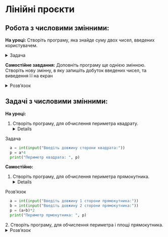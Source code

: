 # Лінійні проєкти


## Робота з числовими змінними: 

**На уроці:**
Створіть програму, яка знайде суму двох чисел, введених користувачем.
<details>
  <summary>
    Задача
  </summary>
  
  ```python
    a = int(input("Введіть перше число:"))
    b = int(input("Введіть друге число:"))
    s = a+b
    print("Сума:", s)  
  ```
</details>

**Самостійне завдання:**
Доповніть програму ще однією  змінною. Створіть нову змінну, в яку запишіть добуток введених чисел, та виведення її на екран
<details>
  <summary>
    Розвʼязок
  </summary>
  
  ```python
    a = int(input("Введіть перше число:"))
    b = int(input("Введіть друге число:"))
    s = a+b
    g = a*b
    print("Сума:", s)
    print("Добуток:", g)  
  ```
</details>


## Задачі з числовими змінними: 

**На уроці:**
1. Створіть програму, для обчислення периметра квадрату.
   <details>
  <summary>
    Задача
  </summary>
  
  ```python
    a = int(input("Введіть довжину сторони квадрата:"))
    p = a*4
    print("Периметр квадрата: ", p)  
  ```
</details>

**Самостійно:**
1. Створіть програму, для обчислення периметра прямокутника.
   <details>
  <summary>
    Розвʼязок
  </summary>
  
  ```python
    a = int(input("Введіть довжину 1 сторони прямокутника:"))
    b = int(input("Введіть довжину 2 сторони прямокутника:"))
    p = (a+b)*2
    print("Периметр прмокутника: ", p)  
  ```
</details>
2. Створіть програму, для обчислення периметра і площі прямокутника.
   <details>
  <summary>
    Розвʼязок
  </summary>
  
  ```python
    a = int(input("Введіть довжину 1 сторони прямокутника:"))
    b = int(input("Введіть довжину 2 сторони прямокутника:"))
    p = (a+b)*2
    s = a*b
    print("Периметр прмокутника: ", p)
    print("Площа прмокутника: ", s)  
  ```
</details>
